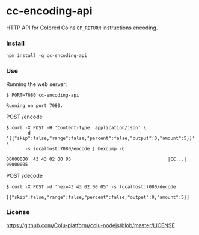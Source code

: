 # cc-encoding-api

HTTP API for Colored Coins `OP_RETURN` instructions encoding.

### Install

    npm install -g cc-encoding-api

### Use

Running the web server:

    $ PORT=7080 cc-encoding-api

    Running on port 7080.

POST /encode

    $ curl -X POST -H 'Content-Type: application/json' \
           -d '[{"skip":false,"range":false,"percent":false,"output":0,"amount":5}]' \
           -s localhost:7080/encode | hexdump -C

    00000000  43 43 02 00 05                                    |CC...|
    00000005

POST /decode

    $ curl -X POST -d 'hex=43 43 02 00 05' -s localhost:7080/decode 

    [{"skip":false,"range":false,"percent":false,"output":0,"amount":5}]

### License

https://github.com/Colu-platform/colu-nodejs/blob/master/LICENSE
